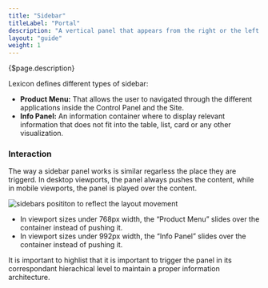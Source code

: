 ```yaml
---
title: "Sidebar"
titleLabel: "Portal"
description: "A vertical panel that appears from the right or the left side of the screen triggered from certain buttons."
layout: "guide"
weight: 1
---
```


<div class="page-description">{$page.description}</div>

Lexicon defines different types of sidebar:
* **Product Menu:** That allows the user to navigated through the different applications inside the Control Panel and the Site.
* **Info Panel:** An information container where to display relevant information that does not fit into the table, list, card or any other visualization.

### Interaction

The way a sidebar panel works is similar regarless the place they are triggerd. In desktop viewports, the panel always pushes the content, while in mobile viewports, the panel is played over the content.

![sidebars posititon to reflect the layout movement](../../../images/SidebarInfoPanelRespPM-IP-Open.jpg)

* In viewport sizes under 768px width, the “Product Menu” slides over the container instead of pushing it.
* In viewport sizes under 992px width, the “Info Panel” slides over the container instead of pushing it.

It is important to highlist that it is important to trigger the panel in its correspondant hierachical level to maintain a proper information architecture.